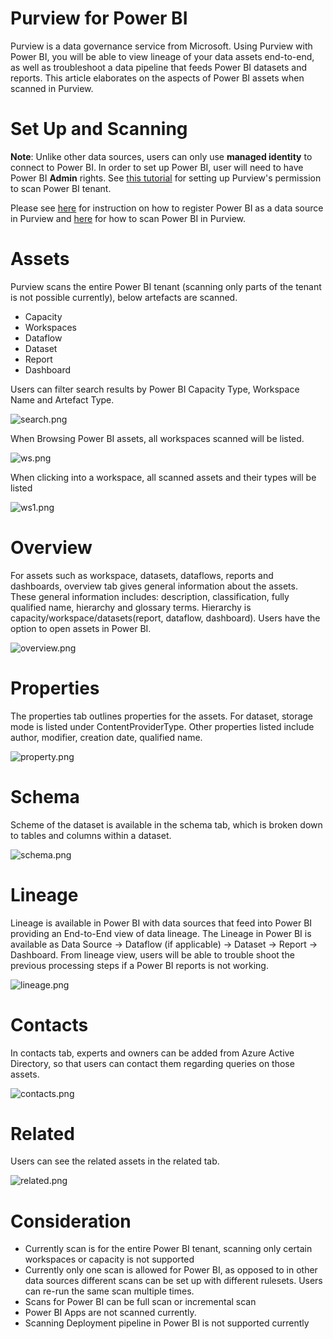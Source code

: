 # Purview for Power BI
Purview is a data governance service from Microsoft. Using Purview with Power BI, you will be able to view lineage of your data assets end-to-end, as well as troubleshoot a data pipeline that feeds Power BI datasets and reports. This article elaborates on the aspects of Power BI assets when scanned in Purview.

# Set Up and Scanning

**Note**: Unlike other data sources, users can only use **managed identity** to connect to Power BI. In order to set up Power BI, user will need to have Power BI **Admin** rights. See [this tutorial](../ServicePrincipal/ServicePrincipal.md) for setting up Purview's permission to scan Power BI tenant.

Please see [here](https://docs.microsoft.com/en-us/azure/purview/register-scan-power-bi-tenant#steps-to-register-in-the-same-tenant) for instruction on how to register Power BI as a data source in Purview and [here](https://docs.microsoft.com/en-us/azure/purview/register-scan-power-bi-tenant#scan) for how to scan Power BI in Purview. 

# Assets
Purview scans the entire Power BI tenant (scanning only parts of the tenant is not possible currently),  below artefacts are scanned. 
* Capacity
* Workspaces
* Dataflow
* Dataset
* Report
* Dashboard

Users can filter search results by Power BI Capacity Type, Workspace Name and Artefact Type.
 
![search.png](images/search.png)

When Browsing Power BI assets, all workspaces scanned will be listed.

![ws.png](images/ws.png)
 
When clicking into a workspace, all scanned assets and their types will be listed

![ws1.png](images/ws1.png)
 
# Overview
For assets such as workspace, datasets, dataflows, reports and dashboards, overview tab gives general information about the assets. These general information includes: description, classification, fully qualified name, hierarchy and glossary terms. Hierarchy is capacity/workspace/datasets(report, dataflow, dashboard). Users have the option to open assets in Power BI.

![overview.png](images/overview.png)
 
# Properties
The properties tab outlines properties for the assets. For dataset, storage mode is listed under ContentProviderType. Other properties listed include author, modifier, creation date, qualified name. 

![property.png](images/property.png)
 
# Schema
Scheme of the dataset is available in the schema tab, which is broken down to tables and columns within a dataset.
 
![schema.png](images/schema.png)

# Lineage
Lineage is available in Power BI with data sources that feed into Power BI providing an End-to-End view of data lineage. The Lineage in Power BI is available as Data Source -> Dataflow (if applicable) -> Dataset -> Report -> Dashboard.
From lineage view, users will be able to trouble shoot the previous processing steps if a Power BI reports is not working. 

![lineage.png](images/lineage.png)
 
# Contacts
In contacts tab, experts and owners can be added from Azure Active Directory, so that users can contact them regarding queries on those assets.

![contacts.png](images/contacts.png)
 
# Related
Users can see the related assets in the related tab.

![related.png](images/related.png)
 
# Consideration
* Currently scan is for the entire Power BI tenant, scanning only certain workspaces or capacity is not supported
* Currently only one scan is allowed for Power BI, as opposed to in other data sources different scans can be set up with different rulesets. Users can re-run the same scan multiple times.
* Scans for Power BI can be full scan or incremental scan 
* Power BI Apps are not scanned currently.
* Scanning Deployment pipeline in Power BI is not supported currently
